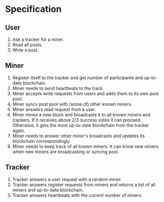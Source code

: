 # Specification
## User
1. Ask a tracker for a miner.
2. Read all posts.
3. Write a post.

## Miner
1. Register itself to the tracker and get number of participants and up-to-date blockchain.
2. Miner needs to send heartbeats to the track.
3. Miner accepts write requests from users and adds them to its own post pool.
4. Miner syncs post pool with (some of) other known miners.
5. Miner answers read request from a user.
6. Miner mines a new block and broadcasts it to all known miners and trackers. If it receives above 2/3 success votes it
can proceed. Otherwise, it gets the most up-to-date blockchain from the tracker again.
7. Miner needs to answer other miner's broadcasts and updates its blockchain correspondingly.
8. Miner needs to keep track of all known miners. It can know new miners when new miners are broadcasting or syncing pool.

## Tracker
1. Tracker answers a user request with a random miner.
2. Tracker answers register requests from miners and returns a list of all miners and up-to-date blockchain.
3. Tracker answers heartbeats with the current number of miners.
